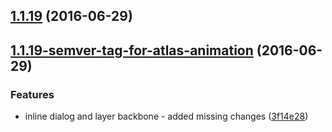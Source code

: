 <a name="1.1.19"></a>
## [1.1.19](https://aui-team-bot/https://bitbucket.org/atlassian/atlaskit-spike/compare/1.1.19-semver-tag-for-atlas-animation...v1.1.19) (2016-06-29)



<a name="1.1.19-semver-tag-for-atlas-animation"></a>
## [1.1.19-semver-tag-for-atlas-animation](https://aui-team-bot/https://bitbucket.org/atlassian/atlaskit-spike/compare/3f14e28...1.1.19-semver-tag-for-atlas-animation) (2016-06-29)


### Features

* inline dialog and layer backbone - added missing changes ([3f14e28](https://aui-team-bot/https://bitbucket.org/atlassian/atlaskit-spike/commits/3f14e28))



